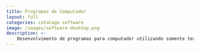 ```yaml
---
title: Programas de Computador
layout: full
categories: catalago software
image: /images/software-desktop.png
description: >-
    Desenvolvimento de programas para computador utilizando somente textos ou janelas gráficas.
---
```


